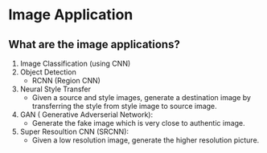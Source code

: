 # Image Application

## What are the image applications?

1) Image Classification (using CNN)
2) Object Detection
    * RCNN (Region CNN)
3) Neural Style Transfer
    * Given a source and style images, generate  a destination image by transferring the style from style image to source image.
4) GAN ( Generative Adverserial Network):
    * Generate the fake image which is very close to authentic image.
5) Super Resoultion CNN (SRCNN):
    * Given a low resolution image, generate the higher resolution picture.